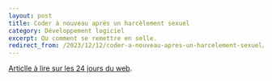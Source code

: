 ```yaml
---
layout: post
title: Coder à nouveau après un harcèlement sexuel
category: Développement logiciel
excerpt: Ou comment se remettre en selle.
redirect_from: /2023/12/12/coder-a-nouveau-apres-un-harcelement-sexuel/
---
```


[Articlle à lire sur les 24 jours du web](https://www.24joursdeweb.fr/2023/coder-a-nouveau-apres-un-harcelement-sexuel).